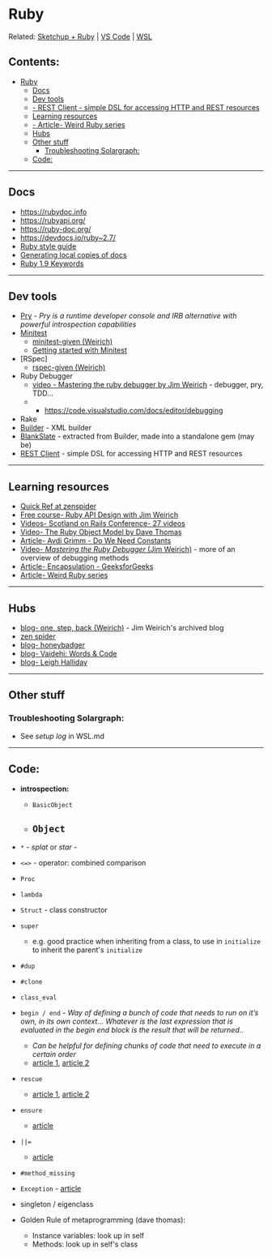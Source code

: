 # Ruby

Related: [Sketchup + Ruby](sketchup_ruby.md) | [VS Code](vscode.md) | [WSL](wsl.md) 

## Contents: <!-- omit in toc -->

- [Ruby](#ruby)
  - [Docs](#docs)
  - [Dev tools](#dev-tools)
  - [- REST Client - simple DSL for accessing HTTP and REST resources](#--rest-client---simple-dsl-for-accessing-http-and-rest-resources)
  - [Learning resources](#learning-resources)
  - [- Article- Weird Ruby series](#--article--weird-ruby-series)
  - [Hubs](#hubs)
  - [Other stuff](#other-stuff)
    - [Troubleshooting Solargraph:](#troubleshooting-solargraph)
  - [Code:](#code)

----------------------
## Docs

- https://rubydoc.info
- https://rubyapi.org/
- https://ruby-doc.org/
- https://devdocs.io/ruby~2.7/
- [Ruby style guide]
- [Generating local copies of docs](https://gnuu.org/2010/10/13/local-copies-of-documentation/)
- [Ruby 1.9 Keywords](https://ruby-doc.com/docs/keywords/1.9/)

----------------------

## Dev tools

- [Pry](https://github.com/pry/pry) - *Pry is a runtime developer console and IRB alternative with powerful introspection capabilities*
- [Minitest](https://github.com/seattlerb/minitest)
  - [minitest-given (Weirich)](https://github.com/jimweirich/rspec-given)
  - [Getting started with Minitest](https://semaphoreci.com/community/tutorials/getting-started-with-minitest)
- [RSpec]
  - [rspec-given (Weirich)](https://github.com/jimweirich/rspec-given)
- Ruby Debugger
  - [video - Mastering the ruby debugger by Jim Weirich](https://www.youtube.com/watch?v=GwgF8GcynV0) - debugger, pry, TDD...
  - - https://code.visualstudio.com/docs/editor/debugging
- Rake
- [Builder](https://github.com/jimweirich/builder) - XML builder
- [BlankSlate](https://github.com/masover/blankslate) - extracted from Builder, made into a standalone gem (may be)
- [REST Client](https://github.com/rest-client/rest-client) - simple DSL for accessing HTTP and REST resources
----------------------
## Learning resources

- [Quick Ref at zenspider](https://www.zenspider.com/ruby/quickref.html)
- [Free course- Ruby API Design with Jim Weirich](https://www.pluralsight.com/courses/play-by-play-jim-weirich)
- [Videos- Scotland on Rails Conference- 27 videos](http://www.rubyinside.com/scotland-on-rails-presentations-now-online-27-awesome-videos-1799.html)
- [Video- The Ruby Object Model by Dave Thomas](https://youtu.be/X2sgQ38UDVY)
- [Article- Avdi Grimm - Do We Need Constants](https://avdi.codes/do-we-need-constants/)
- [Video- *Mastering the Ruby Debugger* (Jim Weirich)](https://www.youtube.com/watch?v=GwgF8GcynV0) - more of an overview of debugging methods
- [Article- Encapsulation - GeeksforGeeks](https://www.geeksforgeeks.org/ruby-encapsulation/)
- [Article- Weird Ruby series](https://blog.newrelic.com/engineering/weird-ruby-begin-end/)
----------------------
## Hubs

- [blog- one, step, back (Weirich)](https://onestepback.org/index.html) - Jim Weirich's archived blog
- [zen spider](https://www.zenspider.com/)
- [blog- honeybadger](https://www.honeybadger.io/blog/tags/ruby/)
- [blog- Vaidehi: Words & Code](http://vaidehijoshi.github.io/)
- [blog- Leigh Halliday](https://www.leighhalliday.com/)

----------------------

## Other stuff

### Troubleshooting Solargraph:
- See *setup log* in WSL.md

----------------------
## Code:

- **introspection:**
  - `BasicObject`
  - `Object`
    - 

- `*` - *splat* or *star* - 
- `<=>` - operator: combined comparison
- `Proc`
- `lambda`
- `Struct` - class constructor
- `super` 
  - e.g. good practice when inheriting from a class, to use in `initialize` to inherit the parent's `initialize`
- `#dup`
- `#clone`
- `class_eval`
- `begin / end` - *Way of defining a bunch of code that needs to run on it’s own, in its own context... Whatever is the last expression that is evaluated in the begin end block is the result that will be returned..*
  - *Can be helpful for defining chunks of code that need to execute in a certain order* 
  - [article 1](http://vaidehijoshi.github.io/blog/2015/08/25/unlocking-ruby-keywords-begin-end-ensure-rescue/), [article 2](https://blog.newrelic.com/engineering/weird-ruby-begin-end/)
- `rescue`
  - [article 1](http://vaidehijoshi.github.io/blog/2015/08/25/unlocking-ruby-keywords-begin-end-ensure-rescue/), [article 2](https://blog.newrelic.com/engineering/weird-ruby-2-rescue-interrupt-ensure/)
- `ensure`
  - [article](http://vaidehijoshi.github.io/blog/2015/08/25/unlocking-ruby-keywords-begin-end-ensure-rescue/)
- `||=`
  - [article](http://www.rubyinside.com/what-rubys-double-pipe-or-equals-really-does-5488.html)
- `#method_missing`
- `Exception` - [article](http://rubylearning.com/satishtalim/ruby_exceptions.html)
- singleton / eigenclass 
- Golden Rule of metaprogramming (dave thomas):
  - Instance variables: look up in self
  - Methods: look up in self's class

<!-- page links ----------->

[Ruby style guide]:https://github.com/github/rubocop-github
[Pry]: https://github.com/pry/pry